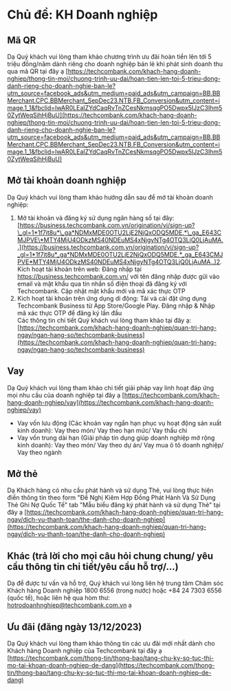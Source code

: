 # Chủ đề: KH Doanh nghiệp

## Mã QR

Dạ Quý khách vui lòng tham khảo chương trình ưu đãi hoàn tiền lên tới 5 triệu đồng/năm dành riêng cho doanh nghiệp bán lẻ khi phát sinh doanh thu qua mã QR tại đây ạ [https://techcombank.com/khach-hang-doanh-nghiep/thong-tin-moi/chuong-trinh-uu-dai/hoan-tien-len-toi-5-trieu-dong-danh-rieng-cho-doanh-nghie-ban-le?utm_source=facebook_ads&utm_medium=paid_ads&utm_campaign=BB.BBMerchant.CPC.BBMerchant_SepDec23.NTB.FB_Conversion&utm_content=image.1_1&fbclid=IwAR0LEaIZYdCaqRvTnZCesNkmsqgPO5Dwpx5IJzC3Ihm50ZytWeqSihHjBuU](https://techcombank.com/khach-hang-doanh-nghiep/thong-tin-moi/chuong-trinh-uu-dai/hoan-tien-len-toi-5-trieu-dong-danh-rieng-cho-doanh-nghie-ban-le?utm_source=facebook_ads&utm_medium=paid_ads&utm_campaign=BB.BBMerchant.CPC.BBMerchant_SepDec23.NTB.FB_Conversion&utm_content=image.1_1&fbclid=IwAR0LEaIZYdCaqRvTnZCesNkmsqgPO5Dwpx5IJzC3Ihm50ZytWeqSihHjBuU)

## Mở tài khoản doanh nghiệp

Dạ Quý khách vui lòng tham khảo hướng dẫn sau để mở tài khoản doanh nghiệp:

1. Mở tài khoản và đăng ký sử dụng ngân hàng số tại đây:  
   [https://business.techcombank.com.vn/origination/vi/sign-up?\_gl=1*1f7it8u*\_ga*NDMxMDE0OTU2LjE2NjQxODQ5MDE.*\_ga_E643CMJPVE\*MTY4MjU4ODkzMS40NDEuMS4xNjgyNTg4OTQ3LjQ0LjAuMA..](https://business.techcombank.com.vn/origination/vi/sign-up?_gl=1*1f7it8u*_ga*NDMxMDE0OTU2LjE2NjQxODQ5MDE.*_ga_E643CMJPVE*MTY4MjU4ODkzMS40NDEuMS4xNjgyNTg4OTQ3LjQ0LjAuMA..)2. Kích hoạt tài khoản trên web: Đăng nhập tại https://business.techcombank.com.vn/ với tên đăng nhập được gửi vào email và mật khẩu qua tin nhắn số điện thoại đã đăng ký với Techcombank. Cập nhật mật khẩu mới và mã xác thực OTP
2. Kich hoạt tài khoản trên ứng dụng di động: Tải và cài đặt ứng dụng Techcombank Business từ App Store/Google Play. Đăng nhập & Nhập mã xác thực OTP để đăng ký lần đầu  
   Các thông tin chi tiết Quý khách vui lòng tham khảo tại đây ạ: [https://techcombank.com/khach-hang-doanh-nghiep/quan-tri-hang-ngay/ngan-hang-so/techcombank-business](https://techcombank.com/khach-hang-doanh-nghiep/quan-tri-hang-ngay/ngan-hang-so/techcombank-business)

## Vay

Dạ Quý khách vui lòng tham khảo chi tiết giải pháp vay linh hoạt đáp ứng mọi nhu cầu của doanh nghiệp tại đây ạ [https://techcombank.com/khach-hang-doanh-nghiep/vay](https://techcombank.com/khach-hang-doanh-nghiep/vay)

- Vay vốn lưu động (Các khoản vay ngắn hạn phục vụ hoạt động sản xuất kinh doanh): Vay theo món/ Vay theo hạn mức/ Vay thấu chi
- Vay vốn trung dài hạn (Giải pháp tín dụng giúp doanh nghiệp mở rộng kinh doanh): Vay theo món/ Vay theo dự án/ Vay mua ô tô doanh nghiệp/ Vay theo ngành

## Mở thẻ

Dạ Khách hàng có nhu cầu phát hành và sử dụng Thẻ, vui lòng thực hiện điền thông tin theo form "Đề Nghị Kiêm Hợp Đồng Phát Hành Và Sử Dụng Thẻ Ghi Nợ Quốc Tế" tab "Mẫu biểu đăng ký phát hành và sử dụng Thẻ" tại đây ạ [https://techcombank.com/khach-hang-doanh-nghiep/quan-tri-hang-ngay/dich-vu-thanh-toan/the-danh-cho-doanh-nghiep](https://techcombank.com/khach-hang-doanh-nghiep/quan-tri-hang-ngay/dich-vu-thanh-toan/the-danh-cho-doanh-nghiep)

## Khác (trả lời cho mọi câu hỏi chung chung/ yêu cầu thông tin chi tiết/yêu cầu hỗ trợ/...)

Dạ để được tư vấn và hỗ trợ, Quý khách vui lòng liên hệ trung tâm Chăm sóc Khách hàng Doanh nghiệp 1800 6556 (trong nước) hoặc +84 24 7303 6556 (quốc tế), hoặc liên hệ qua hòm thư: hotrodoanhnghiep@techcombank.com.vn ạ

## Ưu đãi (đăng ngày 13/12/2023)

Dạ Quý khách vui lòng tham khảo thông tin các ưu đãi mới nhất dành cho Khách hàng Doanh nghiệp của Techcombank tại đây ạ [https://techcombank.com/thong-tin/thong-bao/tang-chu-ky-so-tuc-thi-mo-tai-khoan-doanh-nghiep-de-dang](https://techcombank.com/thong-tin/thong-bao/tang-chu-ky-so-tuc-thi-mo-tai-khoan-doanh-nghiep-de-dang)
